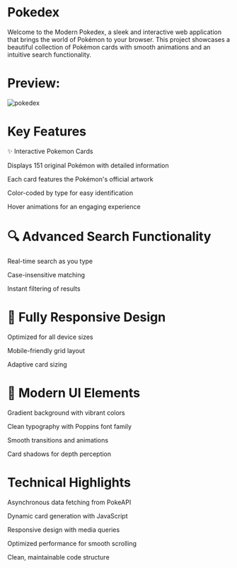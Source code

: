 # Pokedex
Welcome to the Modern Pokedex, a sleek and interactive web application that brings the world of Pokémon to your browser. This project showcases a beautiful collection of Pokémon cards with smooth animations and an intuitive search functionality.

# Preview:
![pokedex](https://github.com/user-attachments/assets/0d9dd25f-34cc-451c-b4f9-a34a9b1908fc)


# Key Features
✨ Interactive Pokemon Cards

Displays 151 original Pokémon with detailed information

Each card features the Pokémon's official artwork

Color-coded by type for easy identification

Hover animations for an engaging experience

# 🔍 Advanced Search Functionality

Real-time search as you type

Case-insensitive matching

Instant filtering of results

# 📱 Fully Responsive Design

Optimized for all device sizes

Mobile-friendly grid layout

Adaptive card sizing

# 🎨 Modern UI Elements

Gradient background with vibrant colors

Clean typography with Poppins font family

Smooth transitions and animations

Card shadows for depth perception

# Technical Highlights
Asynchronous data fetching from PokeAPI

Dynamic card generation with JavaScript

Responsive design with media queries

Optimized performance for smooth scrolling

Clean, maintainable code structure

